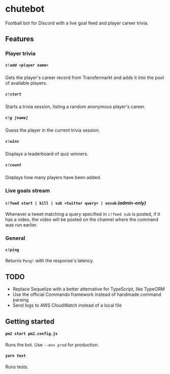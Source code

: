 # chutebot

Football bot for Discord with a live goal feed and player career trivia.

## Features

### Player trivia

##### `c!add <player name>`

Gets the player's career record from Transfermarkt and adds it into the pool of available players.

##### `c!start`

Starts a trivia session, listing a random anonymous player's career.

##### `c!g [name]`

Guess the player in the current trivia session.

##### `c!wins`

Displays a leaderboard of quiz winners.

##### `c!count`

Displays how many players have been added.

### Live goals stream

#### `c!feed start | kill | sub <twitter query> | unsub` _(admin-only)_

Whenever a tweet matching a query specified in `c!feed sub` is posted, if it has a video, the video will be posted on the channel where the command was run earlier.

### General

#### `c!ping`

Returns `Pong!` with the response's latency.

## TODO

- Replace Sequelize with a better alternative for TypeScript, like TypeORM
- Use the official Commando framework instead of handmade command parsing
- Send logs to AWS CloudWatch instead of a local file

## Getting started

#### `pm2 start pm2.config.js`

Runs the bot. Use `--env prod` for production.

#### `yarn test`

Runs tests.

